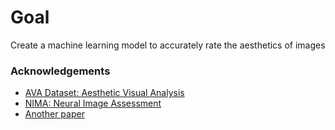 # Goal
Create a machine learning model to accurately rate the aesthetics of images

### Acknowledgements
* [AVA Dataset: Aesthetic Visual Analysis](https://ieeexplore.ieee.org/document/6247954)
* [NIMA: Neural Image Assessment](https://arxiv.org/pdf/1709.05424.pdf)
* [Another paper](https://arxiv.org/abs/1712.03382v1)
